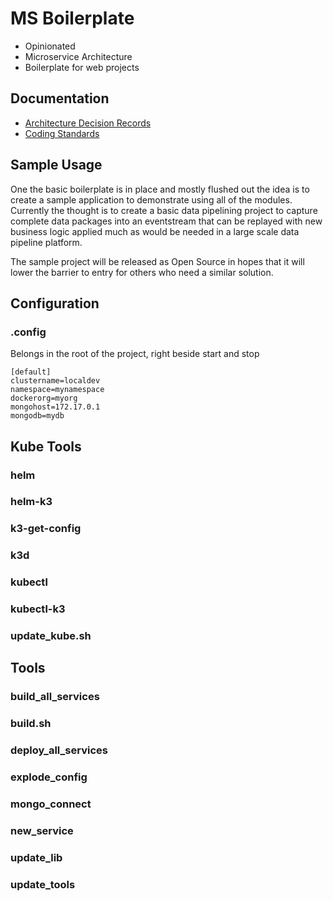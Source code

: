 # MS Boilerplate

- Opinionated
- Microservice Architecture
- Boilerplate for web projects

## Documentation

- [Architecture Decision Records](docs/adr/)
- [Coding Standards](docs/codingstandards.md)

## Sample Usage

One the basic boilerplate is in place and mostly flushed out the idea is to create a sample application to demonstrate using all of the modules. Currently the thought is to create a basic data pipelining project to capture complete data packages into an eventstream that can be replayed with new business logic applied much as would be needed in a large scale data pipeline platform.

The sample project will be released as Open Source in hopes that it will lower the barrier to entry for others who need a similar solution.

## Configuration

### .config

Belongs in the root of the project, right beside start and stop

```
[default]
clustername=localdev
namespace=mynamespace
dockerorg=myorg
mongohost=172.17.0.1
mongodb=mydb
```

## Kube Tools

### helm

### helm-k3

### k3-get-config

### k3d

### kubectl

### kubectl-k3

### update_kube.sh

## Tools

### build_all_services

### build.sh

### deploy_all_services

### explode_config

### mongo_connect

### new_service

### update_lib

### update_tools

